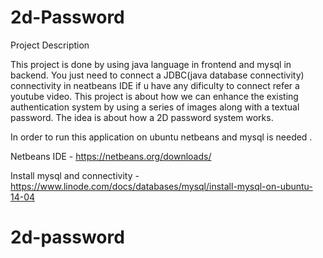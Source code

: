 # 2d-Password

Project  Description

This project is done by using java language in frontend and mysql in backend. You just need to connect a JDBC(java database connectivity) connectivity in neatbeans IDE if u have any dificulty to connect refer a youtube video.
This project is about how we can  enhance the existing authentication system by using a series of images along with a textual password. The idea is about how a 2D password system works.


In order to run this application on ubuntu netbeans and  mysql is needed .

Netbeans IDE -  https://netbeans.org/downloads/

Install mysql and connectivity - https://www.linode.com/docs/databases/mysql/install-mysql-on-ubuntu-14-04

# 2d-password
